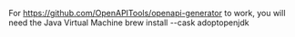For https://github.com/OpenAPITools/openapi-generator to work, you will need the Java Virtual Machine
brew install --cask adoptopenjdk